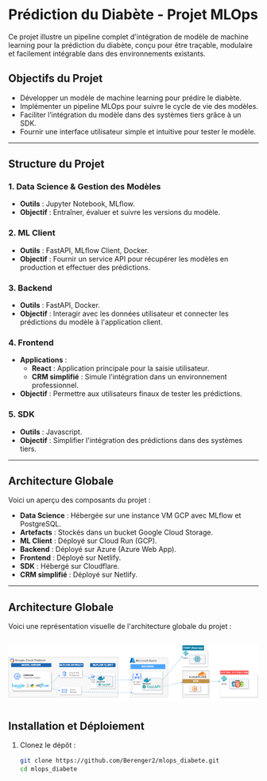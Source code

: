 
# Prédiction du Diabète - Projet MLOps
Ce projet illustre un pipeline complet d'intégration de modèle de machine learning pour la prédiction du diabète, conçu pour être traçable, modulaire et facilement intégrable dans des environnements existants.
## **Objectifs du Projet**
- Développer un modèle de machine learning pour prédire le diabète.
- Implémenter un pipeline MLOps pour suivre le cycle de vie des modèles.
- Faciliter l’intégration du modèle dans des systèmes tiers grâce à un SDK.
- Fournir une interface utilisateur simple et intuitive pour tester le modèle.
---
## **Structure du Projet**
### 1. **Data Science & Gestion des Modèles**
- **Outils** : Jupyter Notebook, MLflow.
- **Objectif** : Entraîner, évaluer et suivre les versions du modèle.
### 2. **ML Client**
- **Outils** : FastAPI, MLflow Client, Docker.
- **Objectif** : Fournir un service API pour récupérer les modèles en production et effectuer des prédictions.
### 3. **Backend**
- **Outils** : FastAPI, Docker.
- **Objectif** : Interagir avec les données utilisateur et connecter les prédictions du modèle à l'application client.
### 4. **Frontend**
- **Applications** :
  - **React** : Application principale pour la saisie utilisateur.
  - **CRM simplifié** : Simule l'intégration dans un environnement professionnel.
- **Objectif** : Permettre aux utilisateurs finaux de tester les prédictions.
### 5. **SDK**
- **Outils** : Javascript.
- **Objectif** : Simplifier l'intégration des prédictions dans des systèmes tiers.
---
## **Architecture Globale**
Voici un aperçu des composants du projet :
- **Data Science** : Hébergée sur une instance VM GCP avec MLflow et PostgreSQL.
- **Artefacts** : Stockés dans un bucket Google Cloud Storage.
- **ML Client** : Déployé sur Cloud Run (GCP).
- **Backend** : Déployé sur Azure (Azure Web App).
- **Frontend** : Déployé sur Netlify.
- **SDK** : Hébergé sur Cloudflare.
- **CRM simplifié** : Déployé sur Netlify.
---
## **Architecture Globale**
Voici une représentation visuelle de l'architecture globale du projet :

![Architecture Globale](docs/architecture.png)
---
## **Installation et Déploiement**
1. Clonez le dépôt :
   ```bash
   git clone https://github.com/Berenger2/mlops_diabete.git
   cd mlops_diabete